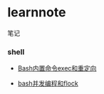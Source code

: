 # learnnote
笔记
### shell
* <p><a href="https://github.com/zouliuyun/learnnote/edit/master/Bash内置命令exec和重定向">Bash内置命令exec和重定向</a></p>
* <p><a href="https://github.com/zouliuyun/learnnote/edit/master/bash并发编程和flock">bash并发编程和flock</a></p>
